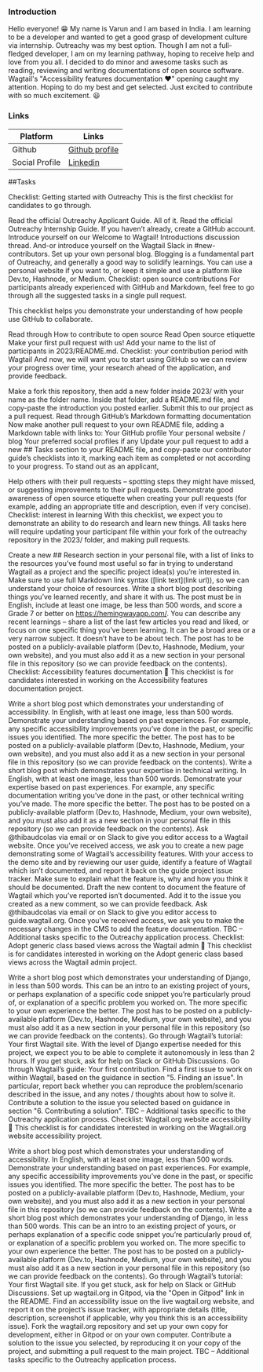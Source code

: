 ### Introduction

Hello everyone! 😁 My name is Varun and I am based in India. I am learning to be a developer and wanted to get a good grasp of development culture via internship. Outreachy was my best option. Though I am not a full-fledged developer, I am on my learning pathway, hoping to receive help and love from you all. I decided to do minor and awesome tasks such as reading, reviewing and writing documentations of open source software. Wagtail's "Accessibility features documentation ❤️" opening caught my attention. Hoping to do my best and get selected. Just excited to contribute with so much excitement. 😃

### Links

| Platform       | Links                                                            |
|----------------|------------------------------------------------------------------|
| Github         | [Github profile](https://github.com/varunamm)                |
| Social Profile | [Linkedin](https://www.linkedin.com/in/varunamm) |

##Tasks

Checklist: Getting started with Outreachy
This is the first checklist for candidates to go through.

 Read the official Outreachy Applicant Guide. All of it.
 Read the official Outreachy Internship Guide.
 If you haven’t already, create a GitHub account.
 Introduce yourself on our Welcome to Wagtail! Introductions discussion thread.
 And-or introduce yourself on the Wagtail Slack in #new-contributors.
 Set up your own personal blog. Blogging is a fundamental part of Outreachy, and generally a good way to solidify learnings. You can use a personal website if you want to, or keep it simple and use a platform like Dev.to, Hashnode, or Medium.
Checklist: open source contributions
For participants already experienced with GitHub and Markdown, feel free to go through all the suggested tasks in a single pull request.

This checklist helps you demonstrate your understanding of how people use GitHub to collaborate.

 Read through How to contribute to open source
 Read Open source etiquette
 Make your first pull request with us! Add your name to the list of participants in 2023/README.md.
Checklist: your contribution period with Wagtail
And now, we will want you to start using GitHub so we can review your progress over time, your research ahead of the application, and provide feedback.

 Make a fork this repository, then add a new folder inside 2023/ with your name as the folder name. Inside that folder, add a README.md file, and copy-paste the introduction you posted earlier. Submit this to our project as a pull request.
 Read through GitHub’s Markdown formatting documentation
 Now make another pull request to your own README file, adding a Markdown table with links to:
 Your GitHub profile
 Your personal website / blog
 Your preferred social profiles if any
 Update your pull request to add a new ## Tasks section to your README file, and copy-paste our contributor guide’s checklists into it, marking each item as completed or not according to your progress.
To stand out as an applicant,

 Help others with their pull requests – spotting steps they might have missed, or suggesting improvements to their pull requests.
 Demonstrate good awareness of open source etiquette when creating your pull requests (for example, adding an appropriate title and description, even if very concise).
Checklist: interest in learning
With this checklist, we expect you to demonstrate an ability to do research and learn new things. All tasks here will require updating your participant file within your fork of the outreachy repository in the 2023/ folder, and making pull requests.

 Create a new ## Research section in your personal file, with a list of links to the resources you’ve found most useful so far in trying to understand Wagtail as a project and the specific project idea(s) you’re interested in. Make sure to use full Markdown link syntax ([link text](link url)), so we can understand your choice of resources.
 Write a short blog post describing things you’ve learned recently, and share it with us. The post must be in English, include at least one image, be less than 500 words, and score a Grade 7 or better on https://hemingwayapp.com/. You can describe any recent learnings – share a list of the last few articles you read and liked, or focus on one specific thing you’ve been learning. It can be a broad area or a very narrow subject. It doesn’t have to be about tech. The post has to be posted on a publicly-available platform (Dev.to, Hashnode, Medium, your own website), and you must also add it as a new section in your personal file in this repository (so we can provide feedback on the contents).
Checklist: Accessibility features documentation
🚧 This checklist is for candidates interested in working on the Accessibility features documentation project.

 Write a short blog post which demonstrates your understanding of accessibility. In English, with at least one image, less than 500 words. Demonstrate your understanding based on past experiences. For example, any specific accessibility improvements you’ve done in the past, or specific issues you identified. The more specific the better. The post has to be posted on a publicly-available platform (Dev.to, Hashnode, Medium, your own website), and you must also add it as a new section in your personal file in this repository (so we can provide feedback on the contents).
 Write a short blog post which demonstrates your expertise in technical writing. In English, with at least one image, less than 500 words. Demonstrate your expertise based on past experiences. For example, any specific documentation writing you’ve done in the past, or other technical writing you’ve made. The more specific the better. The post has to be posted on a publicly-available platform (Dev.to, Hashnode, Medium, your own website), and you must also add it as a new section in your personal file in this repository (so we can provide feedback on the contents).
 Ask @thibaudcolas via email or on Slack to give you editor access to a Wagtail website. Once you’ve received access, we ask you to create a new page demonstrating some of Wagtail’s accessibility features.
 With your access to the demo site and by reviewing our user guide, identify a feature of Wagtail which isn’t documented, and report it back on the guide project issue tracker. Make sure to explain what the feature is, why and how you think it should be documented.
 Draft the new content to document the feature of Wagtail which you’ve reported isn’t documented. Add it to the issue you created as a new comment, so we can provide feedback.
 Ask @thibaudcolas via email or on Slack to give you editor access to guide.wagtail.org. Once you’ve received access, we ask you to make the necessary changes in the CMS to add the feature documentation.
 TBC – Additional tasks specific to the Outreachy application process.
Checklist: Adopt generic class based views across the Wagtail admin
🚧 This checklist is for candidates interested in working on the Adopt generic class based views across the Wagtail admin project.

 Write a short blog post which demonstrates your understanding of Django, in less than 500 words. This can be an intro to an existing project of yours, or perhaps explanation of a specific code snippet you’re particularly proud of, or explanation of a specific problem you worked on. The more specific to your own experience the better. The post has to be posted on a publicly-available platform (Dev.to, Hashnode, Medium, your own website), and you must also add it as a new section in your personal file in this repository (so we can provide feedback on the contents).
 Go through Wagtail’s tutorial: Your first Wagtail site. With the level of Django expertise needed for this project, we expect you to be able to complete it autonomously in less than 2 hours. If you get stuck, ask for help on Slack or GitHub Discussions.
 Go through Wagtail’s guide: Your first contribution.
 Find a first issue to work on within Wagtail, based on the guidance in section "5. Finding an issue". In particular, report back whether you can reproduce the problem/scenario described in the issue, and any notes / thoughts about how to solve it.
 Contribute a solution to the issue you selected based on guidance in section "6. Contributing a solution".
 TBC – Additional tasks specific to the Outreachy application process.
Checklist: Wagtail.org website accessibility
🚧 This checklist is for candidates interested in working on the Wagtail.org website accessibility project.

 Write a short blog post which demonstrates your understanding of accessibility. In English, with at least one image, less than 500 words. Demonstrate your understanding based on past experiences. For example, any specific accessibility improvements you’ve done in the past, or specific issues you identified. The more specific the better. The post has to be posted on a publicly-available platform (Dev.to, Hashnode, Medium, your own website), and you must also add it as a new section in your personal file in this repository (so we can provide feedback on the contents).
 Write a short blog post which demonstrates your understanding of Django, in less than 500 words. This can be an intro to an existing project of yours, or perhaps explanation of a specific code snippet you’re particularly proud of, or explanation of a specific problem you worked on. The more specific to your own experience the better. The post has to be posted on a publicly-available platform (Dev.to, Hashnode, Medium, your own website), and you must also add it as a new section in your personal file in this repository (so we can provide feedback on the contents).
 Go through Wagtail’s tutorial: Your first Wagtail site. If you get stuck, ask for help on Slack or GitHub Discussions.
 Set up wagtail.org in Gitpod, via the "Open in Gitpod" link in the README.
 Find an accessibility issue on the live wagtail.org website, and report it on the project’s issue tracker, with appropriate details (title, description, screenshot if applicable, why you think this is an accessibility issue).
 Fork the wagtail.org repository and set up your own copy for development, either in Gitpod or on your own computer.
 Contribute a solution to the issue you selected, by reproducing it on your copy of the project, and submitting a pull request to the main project.
 TBC – Additional tasks specific to the Outreachy application process.
